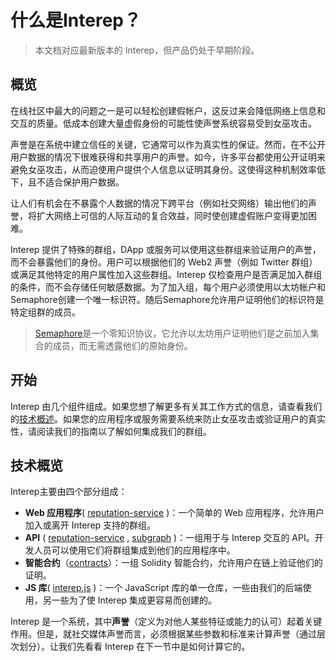# 什么是Interep？

> 本文档对应最新版本的 Interep，但产品仍处于早期阶段。

## 概览

在线社区中最大的问题之一是可以轻松创建假帐户，这反过来会降低网络上信息和交互的质量。低成本创建大量虚假身份的可能性使声誉系统容易受到女巫攻击。

声誉是在系统中建立信任的关键，它通常可以作为真实性的保证。然而，在不公开用户数据的情况下很难获得和共享用户的声誉。如今，许多平台都使用公开证明来避免女巫攻击，从而迫使用户提供个人信息以证明其身份。这使得这种机制效率低下，且不适合保护用户数据。

让人们有机会在不暴露个人数据的情况下跨平台（例如社交网络）输出他们的声誉，将扩大网络上可信的人际互动的复合效益，同时使创建虚假账户变得更加困难。

Interep 提供了特殊的群组，DApp 或服务可以使用这些群组来验证用户的声誉，而不会暴露他们的身份。用户可以根据他们的 Web2 声誉（例如 Twitter 群组）或满足其他特定的用户属性加入这些群组。Interep 仅检查用户是否满足加入群组的条件，而不会存储任何敏感数据。为了加入组，每个用户必须使用以太坊帐户和Semaphore创建一个唯一标识符。随后Semaphore允许用户证明他们的标识符是特定组群的成员。

>[Semaphore](https://semaphore.appliedzkp.org/)是一个零知识协议，它允许以太坊用户证明他们是之前加入集合的成员，而无需透露他们的原始身份。


## 开始

Interep 由几个组件组成。如果您想了解更多有关其工作方式的信息，请查看我们的[技术概述](https://docs.interep.link/technical-reference/intro)。如果您的应用程序或服务需要系统来防止女巫攻击或验证用户的真实性，请阅读我们的指南以了解如何集成我们的群组。

## 技术概览

Interep主要由四个部分组成：

-   **Web 应用程序**( [reputation-service](https://github.com/interep-project/reputation-service) )：一个简单的 Web 应用程序，允许用户加入或离开 Interep 支持的群组。
-   **API** ( [reputation-service](https://github.com/interep-project/reputation-service) , [subgraph](https://github.com/interep-project/subgraph) )：一组用于与 Interep 交互的 API。开发人员可以使用它们将群组集成到他们的应用程序中。
-   **智能合约**（[contracts](https://github.com/interep-project/contracts)）：一组 Solidity 智能合约，允许用户在链上验证他们的证明。
-   **JS 库**( [interep.js](https://github.com/interep-project/interep.js) )：一个 JavaScript 库的单一仓库，一些由我们的后端使用，另一些为了使 Interep 集成更容易而创建的。

Interep 是一个系统，其中**声誉**（定义为对他人某些特征或能力的认可）起着关键作用。但是，就社交媒体声誉而言，必须根据某些参数和标准来计算声誉（通过层次划分）。让我们先看看 Interep 在下一节中是如何计算它的。
